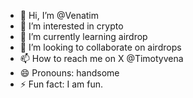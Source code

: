- 👋 Hi, I’m @Venatim
- 👀 I’m interested in crypto 
- 🌱 I’m currently learning airdrop 
- 💞️ I’m looking to collaborate on airdrops 
- 📫 How to reach me on X @Timotyvena 
- 😄 Pronouns: handsome 
- ⚡ Fun fact: I am fun. 

<!---
Venatim/Venatim is a ✨ special ✨ repository because its `README.md` (this file) appears on your GitHub profile.
You can click the Preview link to take a look at your changes.
--->
